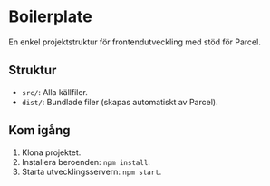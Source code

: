 # Boilerplate

En enkel projektstruktur för frontendutveckling med stöd för Parcel.

## Struktur

- `src/`: Alla källfiler.
- `dist/`: Bundlade filer (skapas automatiskt av Parcel).

## Kom igång

1. Klona projektet.
2. Installera beroenden: `npm install`.
3. Starta utvecklingsservern: `npm start`.

